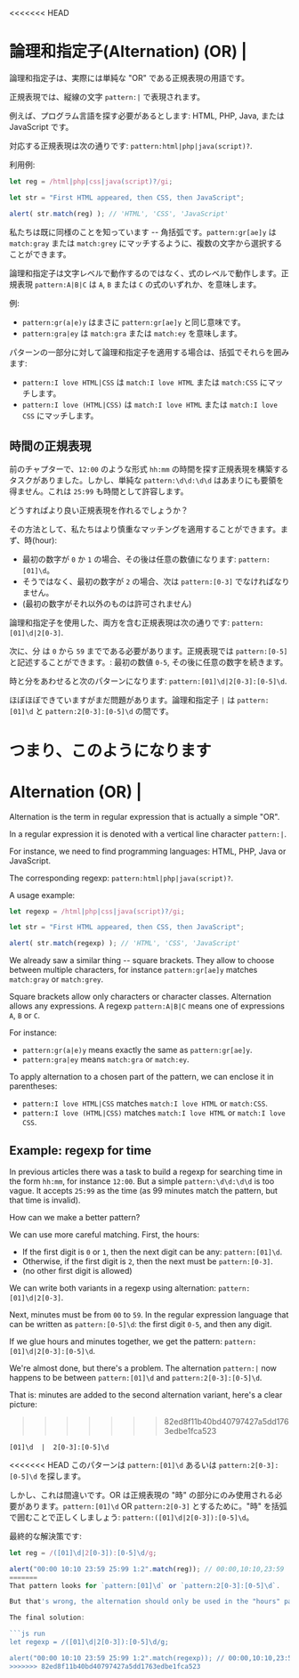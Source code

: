 <<<<<<< HEAD
# 論理和指定子(Alternation) (OR) |

論理和指定子は、実際には単純な "OR" である正規表現の用語です。

正規表現では、縦線の文字 `pattern:|` で表現されます。

例えば、プログラム言語を探す必要があるとします: HTML, PHP, Java, または JavaScript です。

対応する正規表現は次の通りです: `pattern:html|php|java(script)?`.

利用例:

```js run
let reg = /html|php|css|java(script)?/gi;

let str = "First HTML appeared, then CSS, then JavaScript";

alert( str.match(reg) ); // 'HTML', 'CSS', 'JavaScript'
```

私たちは既に同様のことを知っています -- 角括弧です。`pattern:gr[ae]y` は `match:gray` または `match:grey` にマッチするように、複数の文字から選択することができます。

論理和指定子は文字レベルで動作するのではなく、式のレベルで動作します。正規表現 `pattern:A|B|C` は `A`, `B` または `C` の式のいずれか、を意味します。 

例:

- `pattern:gr(a|e)y` はまさに `pattern:gr[ae]y` と同じ意味です。
- `pattern:gra|ey` は `match:gra` または `match:ey` を意味します。

パターンの一部分に対して論理和指定子を適用する場合は、括弧でそれらを囲みます:
- `pattern:I love HTML|CSS` は `match:I love HTML` または `match:CSS` にマッチします。
- `pattern:I love (HTML|CSS)` は `match:I love HTML` または `match:I love CSS` にマッチします。

## 時間の正規表現

前のチャプターで、`12:00` のような形式 `hh:mm` の時間を探す正規表現を構築するタスクがありました。しかし、単純な `pattern:\d\d:\d\d` はあまりにも要領を得ません。これは `25:99` も時間として許容します。

どうすればより良い正規表現を作れるでしょうか？

その方法として、私たちはより慎重なマッチングを適用することができます。まず、時(hour):

- 最初の数字が `0` か `1` の場合、その後は任意の数値になります: `pattern:[01]\d`。
- そうではなく、最初の数字が `2` の場合、次は `pattern:[0-3]` でなければなりません。
- (最初の数字がそれ以外のものは許可されません)

論理和指定子を使用した、両方を含む正規表現は次の通りです:  `pattern:[01]\d|2[0-3]`.

次に、分 は `0` から `59` までである必要があります。正規表現では `pattern:[0-5]` と記述することができます。: 最初の数値 `0-5`, その後に任意の数字を続きます。

時と分をあわせると次のパターンになります: `pattern:[01]\d|2[0-3]:[0-5]\d`.

ほぼほぼできていますがまだ問題があります。論理和指定子 `|` は `pattern:[01]\d` と `pattern:2[0-3]:[0-5]\d` の間です。

つまり、このようになります
=======
# Alternation (OR) |

Alternation is the term in regular expression that is actually a simple "OR".

In a regular expression it is denoted with a vertical line character `pattern:|`.

For instance, we need to find programming languages: HTML, PHP, Java or JavaScript.

The corresponding regexp: `pattern:html|php|java(script)?`.

A usage example:

```js run
let regexp = /html|php|css|java(script)?/gi;

let str = "First HTML appeared, then CSS, then JavaScript";

alert( str.match(regexp) ); // 'HTML', 'CSS', 'JavaScript'
```

We already saw a similar thing -- square brackets. They allow to choose between multiple characters, for instance `pattern:gr[ae]y` matches `match:gray` or `match:grey`.

Square brackets allow only characters or character classes. Alternation allows any expressions. A regexp `pattern:A|B|C` means one of expressions `A`, `B` or `C`.

For instance:

- `pattern:gr(a|e)y` means exactly the same as `pattern:gr[ae]y`.
- `pattern:gra|ey` means `match:gra` or `match:ey`.

To apply alternation to a chosen part of the pattern, we can enclose it in parentheses:
- `pattern:I love HTML|CSS` matches `match:I love HTML` or `match:CSS`.
- `pattern:I love (HTML|CSS)` matches `match:I love HTML` or `match:I love CSS`.

## Example: regexp for time

In previous articles there was a task to build a regexp for searching time in the form `hh:mm`, for instance `12:00`. But a simple `pattern:\d\d:\d\d` is too vague. It accepts `25:99` as the time (as 99 minutes match the pattern, but that time is invalid).

How can we make a better pattern?

We can use more careful matching. First, the hours:

- If the first digit is `0` or `1`, then the next digit can be any: `pattern:[01]\d`.
- Otherwise, if the first digit is `2`, then the next must be `pattern:[0-3]`.
- (no other first digit is allowed)

We can write both variants in a regexp using alternation: `pattern:[01]\d|2[0-3]`.

Next, minutes must be from `00` to `59`. In the regular expression language that can be written as `pattern:[0-5]\d`: the first digit `0-5`, and then any digit.

If we glue hours and minutes together, we get the pattern: `pattern:[01]\d|2[0-3]:[0-5]\d`.

We're almost done, but there's a problem. The alternation `pattern:|` now happens to be between `pattern:[01]\d` and `pattern:2[0-3]:[0-5]\d`.

That is: minutes are added to the second alternation variant, here's a clear picture:
>>>>>>> 82ed8f11b40bd40797427a5dd1763edbe1fca523

```
[01]\d  |  2[0-3]:[0-5]\d
```

<<<<<<< HEAD
このパターンは `pattern:[01]\d` あるいは `pattern:2[0-3]:[0-5]\d` を探します。

しかし、これは間違いです。OR は正規表現の "時" の部分にのみ使用される必要があります。`pattern:[01]\d` OR `pattern:2[0-3]` とするために。"時" を括弧で囲むことで正しくしましょう: `pattern:([01]\d|2[0-3]):[0-5]\d`。

最終的な解決策です:

```js run
let reg = /([01]\d|2[0-3]):[0-5]\d/g;

alert("00:00 10:10 23:59 25:99 1:2".match(reg)); // 00:00,10:10,23:59
=======
That pattern looks for `pattern:[01]\d` or `pattern:2[0-3]:[0-5]\d`.

But that's wrong, the alternation should only be used in the "hours" part of the regular expression, to allow `pattern:[01]\d` OR `pattern:2[0-3]`. Let's correct that by enclosing "hours" into parentheses: `pattern:([01]\d|2[0-3]):[0-5]\d`.

The final solution:

```js run
let regexp = /([01]\d|2[0-3]):[0-5]\d/g;

alert("00:00 10:10 23:59 25:99 1:2".match(regexp)); // 00:00,10:10,23:59
>>>>>>> 82ed8f11b40bd40797427a5dd1763edbe1fca523
```
